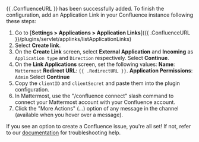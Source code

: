 {{ .ConfluenceURL }} has been successfully added. To finish the configuration, add an Application Link in your Confluence instance following these steps:

1. Go to [**Settings > Applications > Application
   Links**]({{ .ConfluenceURL }}/plugins/servlet/applinks/listApplicationLinks)
2. Select **Create link**.
3. On the **Create Link** screen, select **External Application** and **Incoming** as
   `Application type` and `Direction` respectively. Select **Continue**.
4. On the **Link Applications** screen, set the following values:
**Name**: `Mattermost`
**Redirect URL**: ```{{ .RedirectURL }}```.
**Application Permissions**: `Admin`
Select **Continue**
5. Copy the `clientID` and `clientSecret` and paste them into the plugin configuration.
6. In Mattermost, use the "/confluence connect" slash command to connect your Mattermost account with your
   Confluence account.
7. Click the "More Actions" (...) option of any message in the channel
   (available when you hover over a message).

If you see an option to create a Confluence issue, you're all set! If not, refer to our [documentation](https://mattermost.gitbook.io/plugin-confluence) for troubleshooting help.
